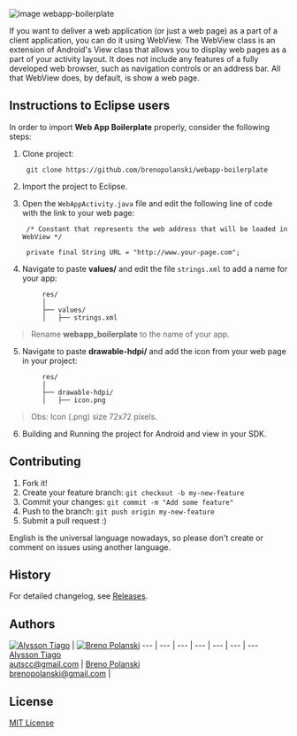 ![image webapp-boilerplate](https://raw.github.com/brenopolanski/webapp-boilerplate/gh-assets/webapp-boilerplate.gif)

If you want to deliver a web application (or just a web page) as a part of a client application, you can do it using WebView. The WebView class is an extension of Android's View class that allows you to display web pages as a part of your activity layout. It does not include any features of a fully developed web browser, such as navigation controls or an address bar. All that WebView does, by default, is show a web page.

## Instructions to Eclipse users

In order to import **Web App Boilerplate** properly, consider the following steps:

1. Clone project:

        git clone https://github.com/brenopolanski/webapp-boilerplate

2. Import the project to Eclipse.

3. Open the `WebAppActivity.java` file and edit the following line of code with the link to your web page:

        /* Constant that represents the web address that will be loaded in WebView */

        private final String URL = "http://www.your-page.com";
        
4. Navigate to paste **values/** and edit the file `strings.xml` to add a name for your app:

        	res/
            │
        	├── values/
        	│   ├── strings.xml
        
 > Rename **webapp_boilerplate** to the name of your app.

5. Navigate to paste **drawable-hdpi/** and add the icon from your web page in your project:

        	res/
            │
        	├── drawable-hdpi/
        	│   ├── icon.png

 > Obs: Icon (.png) size 72x72 pixels.

6. Building and Running the project for Android and view in your SDK.

## Contributing

1. Fork it!
2. Create your feature branch: `git checkout -b my-new-feature`
3. Commit your changes: `git commit -m "Add some feature"`
4. Push to the branch: `git push origin my-new-feature`
5. Submit a pull request  :)

English is the universal language nowadays, so please don't create or comment on issues using another language.

## History

For detailed changelog, see [Releases](https://github.com/brenopolanski/webapp-boilerplate/releases).

## Authors

[![Alysson Tiago](http://gravatar.com/avatar/ec773df775e7301929db4ee9e60b3d07?s=70)](https://github.com/autscc) | [![Breno Polanski](http://gravatar.com/avatar/6f211e50751c3b69b5621e49a0a3072b?s=70)](https://github.com/brenopolanski)
--- | --- | --- | --- | --- | --- | ---
[Alysson Tiago](https://github.com/autscc)<br>autscc@gmail.com | [Breno Polanski](https://github.com/brenopolanski)<br>brenopolanski@gmail.com |

## License

[MIT License](http://opensource.org/licenses/MIT)
